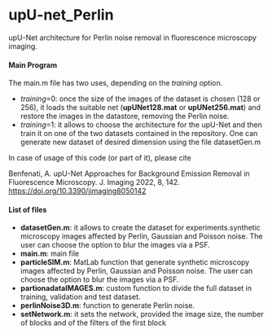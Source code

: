 # upU-net_Perlin
upU-Net architecture for Perlin noise removal in fluorescence microscopy imaging.

#### Main Program

The main.m file has two uses, depending on the *training* option.

 - *training*=0: once the size of the images of the dataset is chosen (128 or 256), it loads the suitable net (**upUNet128.mat** or **upUNet256.mat**) and restore the images in the datastore, removing the Perlin noise.
 - *training*=1: it allows to choose the architecture for the upU-Net and then train it on one of the two datasets contained in the repository. One can generate new dataset of desired dimension using the file datasetGen.m
 
In case of usage of this code (or part of it), please cite

Benfenati, A. upU-Net Approaches for Background Emission Removal in Fluorescence Microscopy. J. Imaging 2022, 8, 142. https://doi.org/10.3390/jimaging8050142 
 
#### List of files

- **datasetGen.m**: it allows to create the dataset for experiments.synthetic microscopy images affected by Perlin, Gaussian and Poisson noise. The user can choose the option to blur the images via a PSF.
- **main.m**: main file
- **particleSIM.m**: MatLab function that generate synthetic microscopy images affected by Perlin, Gaussian and Poisson noise. The user can choose the option to blur the images via a PSF.
- **partionadataIMAGES.m**: custom function to divide the full dataset in training, validation and test dataset.
- **perlinNoise3D.m**: function to generate Perlin noise.
- **setNetwork.m**: it sets the network, provided the image size, the number of blocks and of the filters of the first block 

